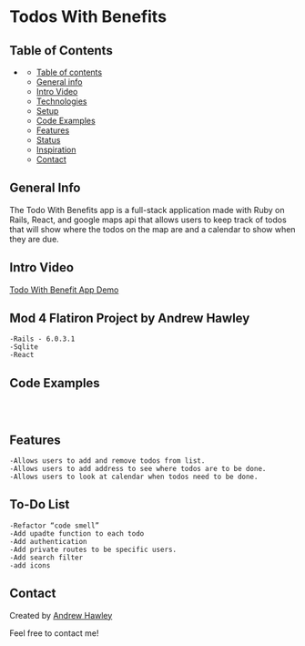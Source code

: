 

# Todos With Benefits

## Table of Contents

- [](#)
  - [Table of contents](#table-of-contents)
  - [General info](#general-info)
  - [Intro Video](#intro-video)
  - [Technologies](#technologies)
  - [Setup](#setup)
  - [Code Examples](#code-examples)
  - [Features](#features)
  - [Status](#status)
  - [Inspiration](#inspiration)
  - [Contact](#contact)
  
## General Info

The Todo With Benefits app is a full-stack application made with Ruby on Rails, React, and google maps api that allows users to keep track of todos that will show where the todos on the map are and a calendar to show when they are due.

## Intro Video
 [Todo With Benefit App Demo](https://www.youtube.com/)

## Mod 4 Flatiron Project by Andrew Hawley

    -Rails - 6.0.3.1
    -Sqlite
    -React

## Code Examples
  ```
       
   

  ```
## Features

    -Allows users to add and remove todos from list.
    -Allows users to add address to see where todos are to be done.
    -Allows users to look at calendar when todos need to be done.

## To-Do List

    -Refactor “code smell”
    -Add upadte function to each todo
    -Add authentication 
    -Add private routes to be specific users.
    -Add search filter
    -add icons


## Contact

Created by [Andrew Hawley](https://www.linkedin.com/in/andrew-hawley-695299182/)

Feel free to contact me!

